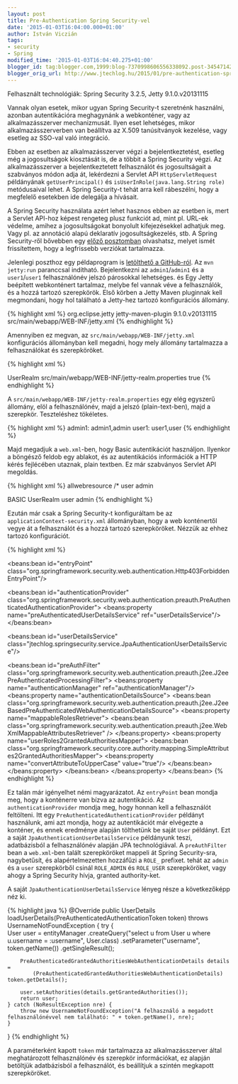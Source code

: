 ```yaml
---
layout: post
title: Pre-Authentication Spring Security-vel
date: '2015-01-03T16:04:00.000+01:00'
author: István Viczián
tags:
- security
- Spring
modified_time: '2015-01-03T16:04:40.275+01:00'
blogger_id: tag:blogger.com,1999:blog-7370998606556338092.post-3454714244361191903
blogger_orig_url: http://www.jtechlog.hu/2015/01/pre-authentication-spring-security-vel.html
---
```


Felhasznált technológiák: Spring Security 3.2.5, Jetty 9.1.0.v20131115

Vannak olyan esetek, mikor ugyan Spring Security-t szeretnénk használni, azonban autentikációra meghagynánk a webkonténer, vagy az alkalmazásszerver mechanizmusát. Ilyen eset lehetséges, mikor alkalmazásszerverben van beállítva az X.509 tanúsítványok kezelése, vagy esetleg az SSO-val való integráció.

Ebben az esetben az alkalmazásszerver végzi a bejelentkeztetést, esetleg még a jogosultságok kiosztását is, de a többit a Spring Security végzi. Az alkalmazásszerver a bejelentkeztetett felhasználót és jogosultságait a szabványos módon adja át, lekérdezni a Servlet API `HttpServletRequest` példányának `getUserPrincipal()` és `isUserInRole(java.lang.String role)` metódusaival lehet. A Spring Security-t tehát arra kell rábeszélni, hogy a megfelelő esetekben ide delegálja a hívásait.

A Spring Security használata azért lehet hasznos ebben az esetben is, mert a Servlet API-hoz képest rengeteg plusz funkciót ad, mint pl. URL-ek védelme, amihez a jogosultságokat bonyolult kifejezésekkel adhatjuk meg. Vagy pl. az annotáció alapú deklaratív jogosultságkezelés, stb. A Spring Security-ről bővebben egy [előző posztomban](/2010/01/10/spring-security.html) olvashatsz, melyet ismét frissítettem, hogy a legfrissebb verziókat tartalmazza. 

Jelenlegi poszthoz egy példaprogram is [letölthető a GitHub-ról](https://github.com/vicziani/jtechlog-spring-security-container). Az `mvn jetty:run` paranccsal indítható. Bejelentkezni az `admin1`/`admin1` és a `user1`/`user1` felhasználónév jelszó párosokkal lehetséges. és Egy Jetty beépített webkonténert tartalmaz, melybe fel vannak véve a felhasználók, és a hozzá tartozó szerepkörök. Első körben a Jetty Maven pluginnak kell megmondani, hogy hol található a Jetty-hez tartozó konfigurációs állomány.

{% highlight xml %}
<plugin>
    <groupId>org.eclipse.jetty</groupId>
    <artifactId>jetty-maven-plugin</artifactId>
    <version>9.1.0.v20131115</version>
    <configuration>
            <webAppXml>src/main/webapp/WEB-INF/jetty.xml</webAppXml>
    </configuration>
</plugin>
{% endhighlight %}

Amennyiben ez megvan, az `src/main/webapp/WEB-INF/jetty.xml` konfigurációs állományban kell megadni, hogy mely állomány tartalmazza a felhasználókat és szerepköröket.

{% highlight xml %}
<?xml version="1.0" encoding="ISO-8859-1"?>
<!DOCTYPE Configure PUBLIC "-//Jetty//Configure//EN" "http://www.eclipse.org/jetty/configure.dtd">
<Configure class="org.eclipse.jetty.webapp.WebAppContext">
    <Get name="securityHandler">
        <Set name="loginService">
            <New class="org.eclipse.jetty.security.HashLoginService">
                <Set name="name">UserRealm</Set>
                <Set name="config">
                    src/main/webapp/WEB-INF/jetty-realm.properties</Set>
                <Call name="start"/>
            </New>
        </Set>
        <Set name="checkWelcomeFiles">true</Set>
    </Get>
</Configure>
{% endhighlight %}

A `src/main/webapp/WEB-INF/jetty-realm.properties` egy elég egyszerű állomány, elöl a felhasználónév, majd a jelszó (plain-text-ben), majd a szerepkör. Teszteléshez tökéletes.

{% highlight xml %}
admin1: admin1,admin
user1: user1,user
{% endhighlight %}

Majd megadjuk a `web.xml`-ben, hogy Basic autentikációt használjon. Ilyenkor a böngésző feldob egy ablakot, és az autentikációs információk a HTTP kérés fejlécében utaznak, plain textben. Ez már szabványos Servlet API megoldás.

{% highlight xml %}
<security-constraint>
    <web-resource-collection>
        <web-resource-name>allwebresource</web-resource-name>
        <url-pattern>/*</url-pattern>
    </web-resource-collection>
    <auth-constraint>
        <role-name>user</role-name>
        <role-name>admin</role-name>
    </auth-constraint>
</security-constraint>

<login-config>
    <auth-method>BASIC</auth-method>
    <realm-name>UserRealm</realm-name>
</login-config>

<security-role>
    <role-name>user</role-name>
</security-role>

<security-role>
    <role-name>admin</role-name>
</security-role>
{% endhighlight %}

Ezután már csak a Spring Security-t konfiguráltam be az `applicationContext-security.xml` állományban, hogy a web konténertől vegye át a felhasználót és a hozzá tartozó szerepköröket. Nézzük az ehhez tartozó konfigurációt.

{% highlight xml %}
<http entry-point-ref="entryPoint" auto-config="false">
        <intercept-url pattern="/index.html" 
            access="IS_AUTHENTICATED_ANONYMOUSLY" />
        <intercept-url pattern="/user.html" 
            access="ROLE_USER,ROLE_ADMIN" />
        <intercept-url pattern="/admin.html" 
            access="ROLE_ADMIN" />
        <custom-filter position="PRE_AUTH_FILTER" 
            ref="preAuthFilter" />
</http>

<authentication-manager alias="authenticationManager">
    <authentication-provider ref="authenticationProvider" />
</authentication-manager>

<beans:bean id="entryPoint"
    class="org.springframework.security.web.authentication.Http403ForbiddenEntryPoint"/>

<beans:bean id="authenticationProvider"
        class="org.springframework.security.web.authentication.preauth.PreAuthenticatedAuthenticationProvider">
    <beans:property name="preAuthenticatedUserDetailsService" 
        ref="userDetailsService"/>
</beans:bean>

<beans:bean id="userDetailsService" 
    class="jtechlog.springsecurity.service.JpaAuthenticationUserDetailsService"/>

<beans:bean id="preAuthFilter" 
        class="org.springframework.security.web.authentication.preauth.j2ee.J2eePreAuthenticatedProcessingFilter">
    <beans:property name="authenticationManager" 
        ref="authenticationManager"/>
    <beans:property name="authenticationDetailsSource">
        <beans:bean 
                class="org.springframework.security.web.authentication.preauth.j2ee.J2eeBasedPreAuthenticatedWebAuthenticationDetailsSource">
            <beans:property name="mappableRolesRetriever">
                <beans:bean 
                    class="org.springframework.security.web.authentication.preauth.j2ee.WebXmlMappableAttributesRetriever" />
            </beans:property>
            <beans:property name="userRoles2GrantedAuthoritiesMapper">
                <beans:bean 
                        class="org.springframework.security.core.authority.mapping.SimpleAttributes2GrantedAuthoritiesMapper">
                    <beans:property name="convertAttributeToUpperCase" 
                        value="true"/>
                </beans:bean>
            </beans:property>
        </beans:bean>
    </beans:property>
</beans:bean>
{% endhighlight %}

Ez talán már igényelhet némi magyarázatot. Az `entryPoint` bean mondja meg, hogy a konténerre van bízva az autentikáció. Az `authenticationProvider` mondja meg, hogy honnan kell a felhasználót feltölteni. Itt egy `PreAuthenticatedAuthenticationProvider` példányt használunk, ami azt mondja, hogy az autentikációt már elvégezte a konténer, és ennek eredménye alapján tölthetünk be saját `User` példányt. Ezt a saját `JpaAuthenticationUserDetailsService` példányunk teszi, adatbázisból a felhasználónév alapján JPA technológiával. A `preAuthFilter` bean a `web.xml`-ben talált szerepköröket mappeli át Spring Security-sra, nagybetűsít, és alapértelmezetten hozzáfűzi a `ROLE_` prefixet. tehát az `admin` és a `user` szerepkörből csinál `ROLE_ADMIN` és `ROLE_USER` szerepköröket, vagy ahogy a Spring Security hívja, granted authority-ket.

A saját `JpaAuthenticationUserDetailsService` lényeg része a következőképp néz ki.

{% highlight java %}
@Override
public UserDetails 
        loadUserDetails(PreAuthenticatedAuthenticationToken token) 
        throws UsernameNotFoundException {
    try {        
        User user = entityManager
            .createQuery("select u from User u where u.username = :username", User.class)
            .setParameter("username", token.getName())
            .getSingleResult();

        PreAuthenticatedGrantedAuthoritiesWebAuthenticationDetails details =
            (PreAuthenticatedGrantedAuthoritiesWebAuthenticationDetails) token.getDetails();

        user.setAuthorities(details.getGrantedAuthorities());
        return user;
    } catch (NoResultException nre) {
        throw new UsernameNotFoundException("A felhasználó a megadott felhasználónévvel nem található: " + token.getName(), nre);
    }
}
{% endhighlight %}

A paraméterként kapott `token` már tartalmazza az alkalmazásszerver által meghatározott felhasználónév és szerepkör információkat, ez alapján betöltjük adatbázisból a felhasználót, és beállítjuk a szintén megkapott szerepköröket.
